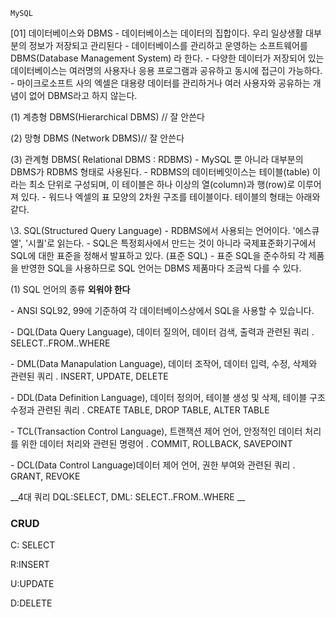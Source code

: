 ``` 
MySQL
```

[01] 데이터베이스와 DBMS
\- 데이터베이스는 데이터의 집합이다. 우리 일상생활 대부분의 정보가 저장되고 관리된다
\- 데이터베이스를 관리하고 운영하는 소프트웨어를 DBMS(Database Management System) 라 한다.
\- 다양한 데이터가 저장되어 있는 데이터베이스는 여러명의 사용자나 응용 프로그램과 공유하고
 동시에 접근이 가능하다.
\- 마이크로소프트 사의 엑셀은 대용량 데이터를 관리하거나 여러 사용자와 공유하는 개념이 없어
 DBMS라고 하지 않는다.

(1) 계층형 DBMS(Hierarchical DBMS) // 잘 안쓴다

(2) 망형 DBMS (Network DBMS)// 잘 안쓴다

(3) 관계형 DBMS( Relational DBMS : RDBMS)
\- MySQL 뿐 아니라 대부분의 DBMS가 RDBMS 형태로 사용된다.
\- RDBMS의 데이터베잇이스는 테이블(table) 이라는 최소 단위로 구성되며, 이 테이블은 하나 
 이상의 열(column)과 행(row)로 이루어져 있다.
\- 워드나 엑셀의 표 모양의 2차원 구조를 테이블이다. 테이블의 형태는 아래와 같다.





\3. SQL(Structured Query Language)
\- RDBMS에서 사용되는 언어이다. '에스큐엘', '시퀄'로 읽는다.
\- SQL은 특정회사에서 만드는 것이 아니라 국제표준화기구에서 SQL에 대한 표준을 정해서
 발표하고 있다. (표준 SQL)
\- 표준 SQL을 준수하되 각 제품을 반영한 SQL을 사용하므로 SQL 언어는 DBMS 제품마다
 조금씩 다를 수 있다.

(1) SQL 언어의 종류 __외워야 한다__

 \- ANSI SQL92, 99에 기준하여 각 데이터베이스상에서 SQL을 사용할 수 있습니다. 

 \- DQL(Data Query Language), 데이터 질의어, 데이터 검색, 출력과 관련된 쿼리 
  . SELECT..FROM..WHERE 

 \- DML(Data Manapulation Language), 데이터 조작어, 데이터 입력, 수정, 삭제와 관련된 쿼리 
  . INSERT, UPDATE, DELETE 

 \- DDL(Data Definition Language), 데이터 정의어, 테이블 생성 및 삭제, 테이블 구조 수정과 관련된 쿼리 
  . CREATE TABLE, DROP TABLE, ALTER TABLE 

 \- TCL(Transaction Control Language), 트랜잭션 제어 언어, 안정적인 데이터 처리를 위한 데이터 처리와 
  관련된 명령어 
  . COMMIT, ROLLBACK, SAVEPOINT 

 \- DCL(Data Control Language)데이터 제어 언어, 권한 부여와 관련된 쿼리 
  . GRANT, REVOKE 



__4대 쿼리  DQL:SELECT,  DML: SELECT..FROM..WHERE __

### CRUD

C: SELECT

R:INSERT

U:UPDATE

D:DELETE 